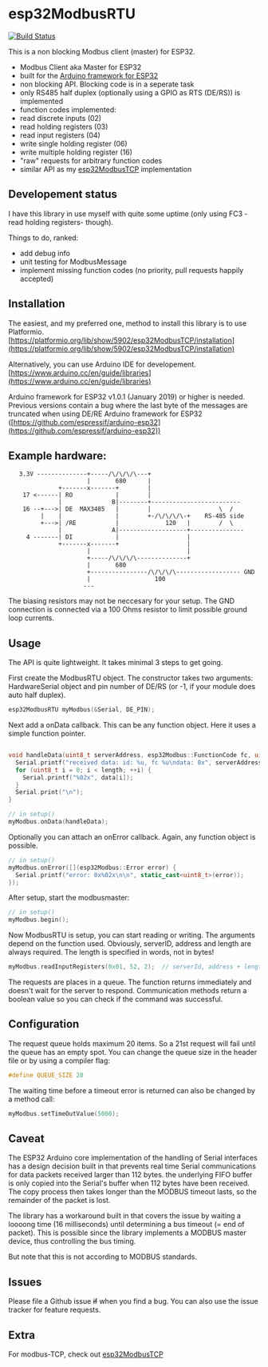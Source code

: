 # esp32ModbusRTU

[![Build Status](https://travis-ci.com/bertmelis/esp32ModbusRTU.svg?branch=master)](https://travis-ci.com/bertmelis/esp32ModbusRTU)

This is a non blocking Modbus client (master) for ESP32.

-  Modbus Client aka Master for ESP32
-  built for the [Arduino framework for ESP32](https://github.com/espressif/arduino-esp32)
-  non blocking API. Blocking code is in a seperate task
-  only RS485 half duplex (optionally using a GPIO as RTS (DE/RS)) is implemented
-  function codes implemented:
  -  read discrete inputs (02)
  -  read holding registers (03)
  -  read input registers (04)
  -  write single holding register (06)
  -  write multiple holding register (16)
  -  "raw" requests for arbitrary function codes
-  similar API as my [esp32ModbusTCP](https://github.com/bertmelis/esp32ModbusTCP) implementation

## Developement status

I have this library in use myself with quite some uptime (only using FC3 -read holding registers- though).

Things to do, ranked:

-  add debug info
-  unit testing for ModbusMessage
-  implement missing function codes (no priority, pull requests happily accepted)

## Installation

The easiest, and my preferred one, method to install this library is to use Platformio.
[https://platformio.org/lib/show/5902/esp32ModbusTCP/installation](https://platformio.org/lib/show/5902/esp32ModbusTCP/installation)

Alternatively, you can use Arduino IDE for developement.
[https://www.arduino.cc/en/guide/libraries](https://www.arduino.cc/en/guide/libraries)

Arduino framework for ESP32 v1.0.1 (January 2019) or higher is needed. Previous versions contain a bug where the last byte of the messages are truncated when using DE/RE
Arduino framework for ESP32 ([https://github.com/espressif/arduino-esp32](https://github.com/espressif/arduino-esp32))

## Example hardware:

```ASCII
   3.3V --------------+-----/\/\/\/\---+
                      |       680      |
              +-------x-------+        |
    17 <------| RO            |        |
              |              B|--------+-------------------------
    16 --+--->| DE  MAX3485   |        |                   \  /
         |    |               |        +-/\/\/\/\-+    RS-485 side
         +--->| /RE           |             120   |        /  \
              |              A|-------------------+---------------
     4 -------| DI            |                   |
              +-------x-------+                   |
                      |                           |
                      +-----/\/\/\/\--------------+
                      |       680
                      +----------------/\/\/\/\------------------ GND
                      |                  100
                     ---
```

The biasing resistors may not be neccesary for your setup. The GND connection
is connected via a 100 Ohms resistor to limit possible ground loop currents.

## Usage

The API is quite lightweight. It takes minimal 3 steps to get going.

First create the ModbusRTU object. The constructor takes two arguments: HardwareSerial object and pin number of DE/RS (or -1, if 
your module does auto half duplex).

```C++
esp32ModbusRTU myModbus(&Serial, DE_PIN);
```

Next add a onData callback. This can be any function object. Here it uses a simple function pointer.

```C++

void handleData(uint8_t serverAddress, esp32Modbus::FunctionCode fc, uint8_t* data, size_t length) {
  Serial.printf("received data: id: %u, fc %u\ndata: 0x", serverAddress, fc);
  for (uint8_t i = 0; i < length; ++i) {
    Serial.printf("%02x", data[i]);
  }
  Serial.print("\n");
}

// in setup()
myModbus.onData(handleData);
```

Optionally you can attach an onError callback. Again, any function object is possible.

```C++
// in setup()
myModbus.onError([](esp32Modbus::Error error) {
  Serial.printf("error: 0x%02x\n\n", static_cast<uint8_t>(error));
});
```

After setup, start the modbusmaster:

```C++
// in setup()
myModbus.begin();
```

Now ModbusRTU is setup, you can start reading or writing. The arguments depend on the function used. Obviously, serverID, address and length are always required. The length is specified in words, not in bytes!

```C++
myModbus.readInputRegisters(0x01, 52, 2);  // serverId, address + length
```

The requests are places in a queue. The function returns immediately and doesn't wait for the server to respond.
Communication methods return a boolean value so you can check if the command was successful.

## Configuration

The request queue holds maximum 20 items. So a 21st request will fail until the queue has an empty spot. You can change the queue size in the header file or by using a compiler flag:

```C++
#define QUEUE_SIZE 20
```

The waiting time before a timeout error is returned can also be changed by a method call:

```C++
myModbus.setTimeOutValue(5000);
```

## Caveat

The ESP32 Arduino core implementation of the handling of Serial interfaces has a design decision built in that prevents real time
Serial communications for data packets received larger than 112 bytes. the underlying FIFO buffer is only copied into the Serial's buffer 
when 112 bytes have been received. The copy process then takes longer than the MODBUS timeout lasts, so the remainder of the packet is lost. 

The library has a workaround built in that covers the issue by waiting a loooong time (16 milliseconds) until determining a bus timeout (= end
of packet). This is possible since the library implements a MODBUS master device, thus controlling the bus timing.

But note that this is not according to MODBUS standards.

## Issues

Please file a Github issue ~~if~~ when you find a bug. You can also use the issue tracker for feature requests.

## Extra

For modbus-TCP, check out [esp32ModbusTCP](https://github.com/bertmelis/esp32ModbusTCP)
